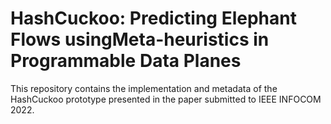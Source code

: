 # HashCuckoo: Predicting Elephant Flows usingMeta-heuristics in Programmable Data Planes
This repository contains the implementation and metadata of the HashCuckoo prototype presented in the paper submitted to IEEE INFOCOM 2022.
